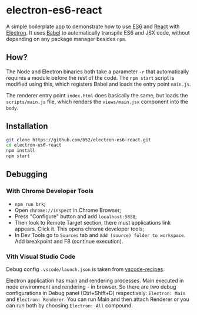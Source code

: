 # electron-es6-react

A simple boilerplate app to demonstrate how to use [ES6] and [React] with
[Electron]. It uses [Babel] to automatically transpile ES6 and JSX code,
without depending on any package manager besides `npm`.

## How?

The Node and Electron binaries both take a parameter `-r` that automatically
requires a module before the rest of the code.  The `npm start` script is
modified using this, which registers Babel and loads the entry point `main.js`.

The renderer entry point `index.html` does basically the same, but loads the
`scripts/main.js` file, which renders the `views/main.jsx` component into the `body`.

## Installation

```bash
git clone https://github.com/b52/electron-es6-react.git
cd electron-es6-react
npm install
npm start
```

## Debugging

### With Chrome Developer Tools

- `npm run brk`; 
- Open `chrome://inspect` in Chrome Browser; 
- Press "Configure" button and add `localhost:5858`; 
- Then look to Remote Target section, there must applications link appears. Click it. This opens chrome developer tools;
- In Dev Tools go to `Sources` tab and `Add (source) folder to workspace`. Add breakpoint and F8 (continue execution).

### Vith Visual Studio Code

Debug config `.vscode/launch.json` is taken from [vscode-recipes](https://github.com/Microsoft/vscode-recipes/tree/master/Electron).

Electron application has main and rendering processes. Main executed in node environment and rendering - in browser. So there are two debug configurations in Debug panel (Ctrl+Shift+D) respectively: `Electron: Main` and `Electron: Renderer`. You can run Main and then attach Renderer or you can run both by choosing  `Electron: All` compound.


[ES6]: http://exploringjs.com/
[React]: https://facebook.github.io/react/
[Electron]: http://electron.atom.io/
[Babel]: http://babeljs.io

